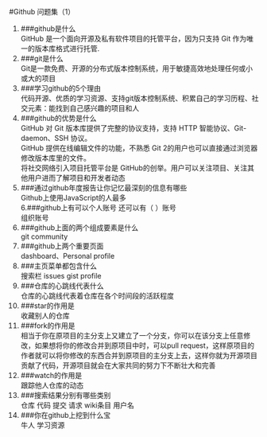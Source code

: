 #Github 问题集（1）  
1. ###github是什么  
GitHub 是一个面向开源及私有软件项目的托管平台，因为只支持 Git 作为唯一的版本库格式进行托管.  
2. ###git是什么  
Git是一款免费、开源的分布式版本控制系统，用于敏捷高效地处理任何或小或大的项目  
3. ###学习github的5个理由  
代码开源、优质的学习资源、支持git版本控制系统、积累自己的学习历程、社交元素：能找到自己感兴趣的项目和人  
4. ###github的优势是什么  
GitHub 对 Git 版本库提供了完整的协议支持，支持 HTTP 智能协议、Git-daemon、SSH 协议。  
GitHub 提供在线编辑文件的功能，不熟悉 Git 2的用户也可以直接通过浏览器修改版本库里的文件。  
将社交网络引入项目托管平台是 GitHub的创举。用户可以关注项目、关注其他用户进而了解项目和开发者动态  
5. ###通过github年度报告让你记忆最深刻的信息有哪些  
Github上使用JavaScript的人最多  
6.###github上有可以个人账号 还可以有（  ）账号  
组织账号  
7. ###github上面的两个组成要素是什么  
git community  
8. ###github上两个重要页面  
dashboard、Personal profile  
9. ###主页菜单都包含什么  
搜索栏 issues gist profile  
10. ###仓库的心跳线代表什么  
仓库的心跳线代表着仓库在各个时间段的活跃程度  
11. ###star的作用是  
收藏别人的仓库  
12. ###fork的作用是  
相当于你在原项目的主分支上又建立了一个分支，你可以在该分支上任意修改，如果想将你的修改合并到原项目中时，可以pull request，这样原项目的作者就可以将你修改的东西合并到原项目的主分支上去，这样你就为开源项目贡献了代码，开源项目就会在大家共同的努力下不断壮大和完善  
13. ###watch的作用是  
跟踪他人仓库的动态  
14. ###搜索结果分别有哪些类别  
仓库 代码 提交 请求 wiki条目 用户名  
15. ###你在github上挖到什么宝  
牛人 学习资源
